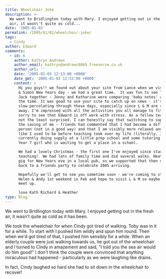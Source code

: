 ```yaml
---
title: Wheelchair Joke
description: >-
  We went to Bridlington today with Mary. I enjoyed getting out in the fresh
  air, it wasn\'t quite as cold...
date: '2005-01-02'
permalink: /2005/01/02/wheelchair-joke/
tags:
  - Cindy
author: Edward
comments:
  - id: 6
    author: Kathryn Andrews
    author_email: kathryn@andrews8869.freeserve.co.uk
    author_url: ''
    date: '2005-01-03 12:53:00 +0000'
    date_gmt: '2005-01-03 12:53:00 +0000'
    content: >
      Hi you guys!! we found out about your site from Lance when we visited Kat
      & Simon New Years day - we had a great time.  It was fun to see Tom and
      Jack together - Jenny and Katharine were comparing 'baby notes' a lot of
      the time. It was good to use your site to catch up on news - it's a bit
      slow percolating through these days, especially since L & M are so far
      away. I'm impressed with all the activities you all manage to fit in, but
      sorry to see that Edward is off work with stress. As a fellow teacher I'm
      not the least surprised. I can honestly say that switching to supply was
      the saving of me - friends had commented that I had become a different
      person (not in a good way) and that I am visibly more relaxed and more
      like I used to be before teaching took over my life (literally. I'm
      currently doing supply at a little prep school and some tutoring for a
      Year 7 girl who is waiting to get a place in a school.

      We had a lovely Christmas - the first one I've enjoyed since starting
      teaching!  We had lots of family time and did several walks. Heather had a
      gig for New Years eve in a local pub, so we supported that then dashed
      back to a friends party to celebrate 2005 arriving.

      Hopefully we'll get to see you sometime soon - we're coming to stay with
      Helen & Andy 1st weekend in Feb and hope to visit L & M so maybe we can
      meet up.

      love Kath Richard & Heather
type: Blog
---
```


We went to Bridlington today with Mary. I enjoyed getting out in the
fresh air, it wasn\'t quite as cold as it has been.

We took the wheelchair for when Cindy got tired of walking. Toby was in
it for a while. To start with I pushed him wildly and spun him round.
Then when we\'d got tired of that, I pushed him sensibly for a while.
When an elderly couple were just walking towards us, he got out of the
wheelchair and I turned to Cindy in amazement and said, \"I told you the
sea air would do him good!\" I don\'t think the couple were convinced
that anything miraculous had happened - particularly as we were laughing
like drains.

In fact, Cindy laughed so hard she had to sit down in the wheelchair to
recover!

